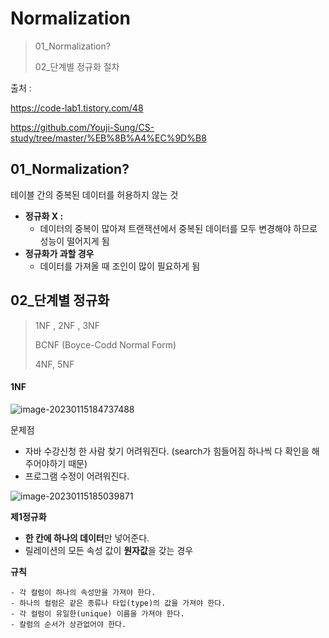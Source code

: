 # Normalization

> 01_Normalization?
>
> 02_단계별 정규화 절차

출처 : 

https://code-lab1.tistory.com/48

https://github.com/Youji-Sung/CS-study/tree/master/%EB%8B%A4%EC%9D%B8



## 01_Normalization?

테이블 간의 중복된 데이터를 허용하지 않는 것

- **정규화 X :**
  - 데이터의 중복이 많아져 트랜잭션에서 중복된 데이터를 모두 변경해야 하므로 
    성능이 떨어지게 됨
- **정규화가 과할 경우**
  - 데이터를 가져올 때 조인이 많이 필요하게 됨



## 02_단계별 정규화

> 1NF , 2NF , 3NF
>
> BCNF (Boyce-Codd Normal Form)
>
> 4NF, 5NF

#### 1NF

![image-20230115184737488](C:\Users\jayho\Developer\practice\CS\Database\Normalization.assets\image-20230115184737488-1674642898035-4.png)

문제점

- 자바 수강신청 한 사람 찾기 어려워진다. 
  (search가 힘들어짐 하나씩 다 확인을 해주어야하기 때문)
- 프로그램 수정이 어려워진다.



![image-20230115185039871](C:\Users\jayho\Developer\practice\CS\Database\Normalization.assets\image-20230115185039871.png)

**제1정규화**

- **한 칸에 하나의 데이터**만 넣어준다.
- 릴레이션의 모든 속성 값이 **원자값**을 갖는 경우



**규칙**

```
- 각 컬럼이 하나의 속성만을 가져야 한다.
- 하나의 컬럼은 같은 종류나 타입(type)의 값을 가져야 한다.
- 각 컬럼이 유일한(unique) 이름을 가져야 한다.
- 칼럼의 순서가 상관없어야 한다.
```

















